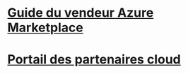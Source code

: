 # [Guide du vendeur Azure Marketplace](./seller-guide/cloud-partner-portal-seller-guide.md)
# [Portail des partenaires cloud](./cloud-partner-portal/cloud-partner-portal-what-is-the-cloud-partner-portal.md)